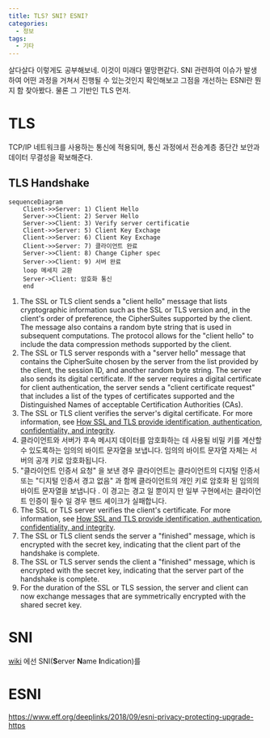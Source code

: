 ```yaml
---
title: TLS? SNI? ESNI?
categories: 
  - 정보
tags: 
  - 기타
---
```

살다살다 이렇게도 공부해보네. 이것이 미래다 멸망편같다. SNI 관련하여 이슈가 발생하여 어떤 과정을 거쳐서 진행될 수 있는것인지 확인해보고 그점을 개선하는 ESNI란 뭔지 함 찾아봤다. 물론 그 기반인 TLS 먼저.

# TLS
TCP/IP 네트워크를 사용하는 통신에 적용되며, 통신 과정에서 전송계층 종단간 보안과 데이터 무결성을 확보해준다.
## TLS Handshake
```mermaid
sequenceDiagram
    Client->>Server: 1) Client Hello
    Server->>Client: 2) Server Hello
    Server->>Client: 3) Verify server certificatie
    Client->>Server: 5) Client Key Exchage
    Client->>Server: 6) Client Key Exchage
    Client->>Server: 7) 클라이언트 완료
    Server->>Client: 8) Change Cipher spec
    Server->>Client: 9) 서버 완료
    loop 메세지 교환
    Server->Client: 암호화 통신
    end
```
1.  The SSL or TLS client sends a  "client hello"  message that lists cryptographic information such as the SSL or TLS version and, in the client's order of preference, the CipherSuites supported by the client. The message also contains a random byte string that is used in subsequent computations. The protocol allows for the  "client hello"  to include the data compression methods supported by the client.
2.  The SSL or TLS server responds with a  "server hello"  message that contains the CipherSuite chosen by the server from the list provided by the client, the session ID, and another random byte string. The server also sends its digital certificate. If the server requires a digital certificate for client authentication, the server sends a  "client certificate request"  that includes a list of the types of certificates supported and the Distinguished Names of acceptable Certification Authorities (CAs).
3.  The SSL or TLS client verifies the server's digital certificate. For more information, see  [How SSL and TLS provide identification, authentication, confidentiality, and integrity](https://www.ibm.com/support/knowledgecenter/SSFKSJ_7.1.0/com.ibm.mq.doc/sy10670_.htm?view=kc).
4.  클라이언트와 서버가 후속 메시지 데이터를 암호화하는 데 사용될 비밀 키를 계산할 수 있도록하는 임의의 바이트 문자열을 보냅니다. 임의의 바이트 문자열 자체는 서버의 공개 키로 암호화됩니다.
5.  "클라이언트 인증서 요청" 을 보낸 경우 클라이언트는 클라이언트의 디지털 인증서 또는 "디지털 인증서 경고 없음" 과 함께 클라이언트의 개인 키로 암호화 된 임의의 바이트 문자열을 보냅니다 . 이 경고는 경고 일 뿐이지 만 일부 구현에서는 클라이언트 인증이 필수 일 경우 핸드 셰이크가 실패합니다.
6.  The SSL or TLS server verifies the client's certificate. For more information, see  [How SSL and TLS provide identification, authentication, confidentiality, and integrity](https://www.ibm.com/support/knowledgecenter/SSFKSJ_7.1.0/com.ibm.mq.doc/sy10670_.htm?view=kc).
7.  The SSL or TLS client sends the server a  "finished"  message, which is encrypted with the secret key, indicating that the client part of the handshake is complete.
8.  The SSL or TLS server sends the client a  "finished"  message, which is encrypted with the secret key, indicating that the server part of the handshake is complete.
9.  For the duration of the SSL or TLS session, the server and client can now exchange messages that are symmetrically encrypted with the shared secret key.
# SNI
[wiki](https://ko.wikipedia.org/wiki/%EC%84%9C%EB%B2%84_%EB%84%A4%EC%9E%84_%EC%9D%B8%EB%94%94%EC%BC%80%EC%9D%B4%EC%85%98) 에선 SNI(**S**erver **N**ame **I**ndication)를 

# ESNI
https://www.eff.org/deeplinks/2018/09/esni-privacy-protecting-upgrade-https
<!--stackedit_data:
eyJoaXN0b3J5IjpbMTg0MjczNzM5MywtNDY2MDUyNCwtNzQxNz
Y1MDY3LC0xODcxNjk0NTUzXX0=
-->